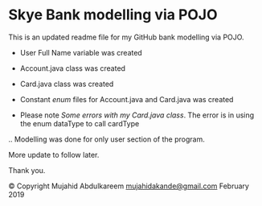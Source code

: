 # Skye Bank modelling via POJO

This is an updated readme file for my GitHub bank modelling via POJO.

* User Full Name variable was created
* Account.java class was created
* Card.java class was created
* Constant *enum* files for Account.java and Card.java was created
 
 
 * Please note *Some errors with my Card.java class*. The error is in using the enum dataType to call cardType
 
 
.. Modelling was done for only user section of the program.

More update to follow later.

Thank you.

© Copyright
Mujahid Abdulkareem
mujahidakande@gmail.com
February 2019